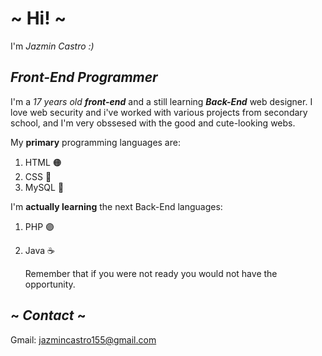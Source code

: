 # ~ Hi! ~
I'm *Jazmin Castro :)* 

## *Front-End Programmer* 

I'm a *17 years old* ***front-end*** and a still learning ***Back-End*** web designer. I love web security and i've worked with various projects from secondary school, and I'm very obssesed with the good and cute-looking webs.


My **primary** programming languages are:
1. HTML 🟠
2. CSS 🔵
3. MySQL 🐬

I'm **actually learning** the next Back-End languages:
1. PHP 🟣
2. Java ☕

   Remember that if you were not ready you would not have the opportunity.


## ~ *Contact* ~
Gmail: jazmincastro155@gmail.com
